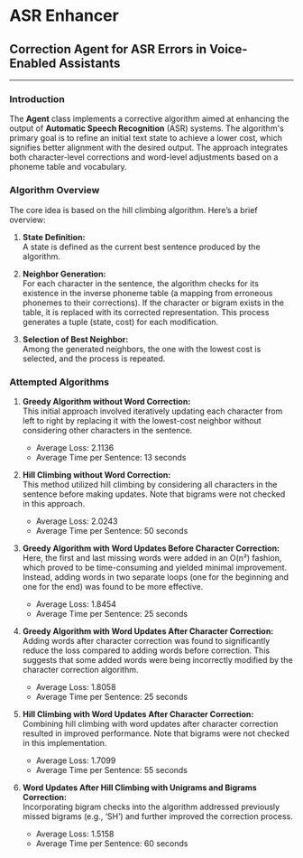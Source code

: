 # ASR Enhancer
## Correction Agent for ASR Errors in Voice-Enabled Assistants

<hr>

### Introduction
The **Agent** class implements a corrective algorithm aimed at enhancing the output of **Automatic Speech Recognition** (ASR) systems. The algorithm's primary goal is to refine an initial text state to achieve a lower cost, which signifies better alignment with the desired output. The approach integrates both character-level corrections and word-level adjustments based on a phoneme table and vocabulary.

### Algorithm Overview
The core idea is based on the hill climbing algorithm. Here’s a brief overview:

1. **State Definition:**<br>
A state is defined as the current best sentence produced by the algorithm.

2. **Neighbor Generation:**<br>
For each character in the sentence, the algorithm checks for its existence in the inverse phoneme table (a mapping from erroneous phonemes to their corrections). If the character or bigram exists in the table, it is replaced with its corrected representation. This process generates a tuple (state, cost) for each modification.   

3. **Selection of Best Neighbor:**<br>
Among the generated neighbors, the one with the lowest cost is selected, and the process is repeated.

### Attempted Algorithms

1. **Greedy Algorithm without Word Correction:**<br>
This initial approach involved iteratively updating each character from left to right by replacing it with the lowest-cost neighbor without considering other characters in the sentence.
    - Average Loss: 2.1136
    - Average Time per Sentence: 13 seconds


2. **Hill Climbing without Word Correction:**<br>
This method utilized hill climbing by considering all characters in the sentence before making updates. Note that bigrams were not checked in this approach.
    - Average Loss: 2.0243
    - Average Time per Sentence: 50 seconds


3. **Greedy Algorithm with Word Updates Before Character Correction:**<br>
Here, the first and last missing words were added in an O(n²) fashion, which proved to be time-consuming and yielded minimal improvement. Instead, adding words in two separate loops (one for the beginning and one for the end) was found to be more effective.
    - Average Loss: 1.8454
    - Average Time per Sentence: 25 seconds


4. **Greedy Algorithm with Word Updates After Character Correction:**<br>
Adding words after character correction was found to significantly reduce the loss compared to adding words before correction. This suggests that some added words were being incorrectly modified by the character correction algorithm.
    - Average Loss: 1.8058
    - Average Time per Sentence: 25 seconds


5. **Hill Climbing with Word Updates After Character Correction:**<br>
Combining hill climbing with word updates after character correction resulted in improved performance. Note that bigrams were not checked in this implementation.
    - Average Loss: 1.7099
    - Average Time per Sentence: 55 seconds


6. **Word Updates After Hill Climbing with Unigrams and Bigrams Correction:**<br>
Incorporating bigram checks into the algorithm addressed previously missed bigrams (e.g., ‘SH’) and further improved the correction process.
    - Average Loss: 1.5158
    - Average Time per Sentence: 60 seconds


